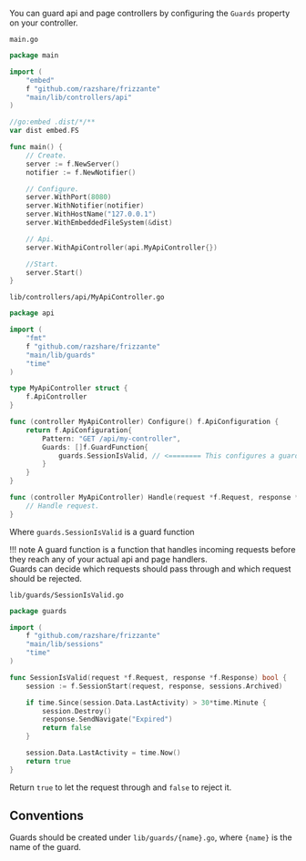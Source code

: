 You can guard api and page controllers by configuring the `Guards` property on your controller.

`main.go`
```go
package main

import (
	"embed"
	f "github.com/razshare/frizzante"
	"main/lib/controllers/api"
)

//go:embed .dist/*/**
var dist embed.FS

func main() {
	// Create.
	server := f.NewServer()
	notifier := f.NewNotifier()

	// Configure.
	server.WithPort(8080)
	server.WithNotifier(notifier)
	server.WithHostName("127.0.0.1")
	server.WithEmbeddedFileSystem(&dist)

	// Api.
	server.WithApiController(api.MyApiController{})

	//Start.
	server.Start()
}
```

`lib/controllers/api/MyApiController.go`
```go
package api

import (
	"fmt"
	f "github.com/razshare/frizzante"
	"main/lib/guards"
	"time"
)

type MyApiController struct {
	f.ApiController
}

func (controller MyApiController) Configure() f.ApiConfiguration {
	return f.ApiConfiguration{
		Pattern: "GET /api/my-controller",
		Guards: []f.GuardFunction{
			guards.SessionIsValid, // <======== This configures a guard.
		}
	}
}

func (controller MyApiController) Handle(request *f.Request, response *f.Response) {
	// Handle request.
}
```

Where `guards.SessionIsValid` is a guard function


!!! note
	A guard function is a function that handles incoming requests before they reach any of your actual api and page handlers.<br/>
	Guards can decide which requests should pass through and which request should be rejected.

`lib/guards/SessionIsValid.go`
```go
package guards

import (
	f "github.com/razshare/frizzante"
	"main/lib/sessions"
	"time"
)

func SessionIsValid(request *f.Request, response *f.Response) bool {
	session := f.SessionStart(request, response, sessions.Archived)

	if time.Since(session.Data.LastActivity) > 30*time.Minute {
		session.Destroy()
		response.SendNavigate("Expired")
		return false
	}

	session.Data.LastActivity = time.Now()
	return true
}

```

Return `true` to let the request through and `false` to reject it.


## Conventions

Guards should be created under `lib/guards/{name}.go`, where `{name}` is the name of the guard.